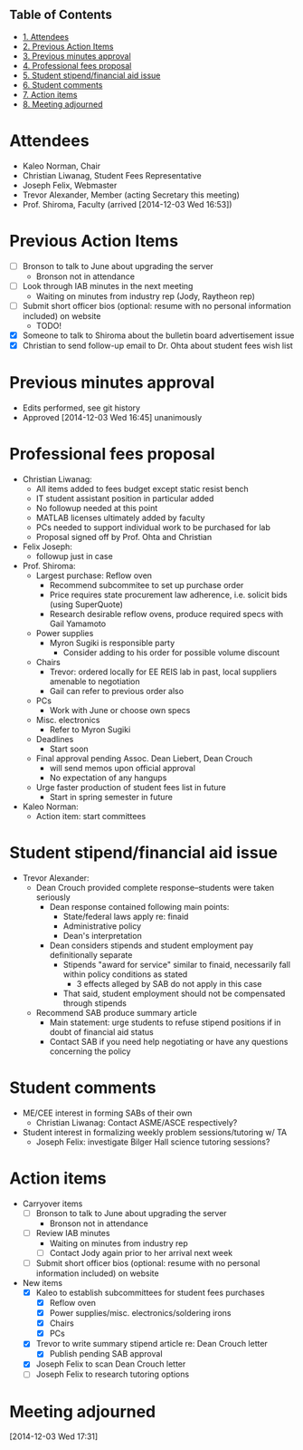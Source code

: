 <div id="table-of-contents">
<h2>Table of Contents</h2>
<div id="text-table-of-contents">
<ul>
<li><a href="#sec-1">1. Attendees</a></li>
<li><a href="#sec-2">2. Previous Action Items</a></li>
<li><a href="#sec-3">3. Previous minutes approval</a></li>
<li><a href="#sec-4">4. Professional fees proposal</a></li>
<li><a href="#sec-5">5. Student stipend/financial aid issue</a></li>
<li><a href="#sec-6">6. Student comments</a></li>
<li><a href="#sec-7">7. Action items</a></li>
<li><a href="#sec-8">8. Meeting adjourned</a></li>
</ul>
</div>
</div>

# Attendees<a id="sec-1" name="sec-1"></a>

-   Kaleo Norman, Chair
-   Christian Liwanag, Student Fees Representative
-   Joseph Felix, Webmaster
-   Trevor Alexander, Member (acting Secretary this meeting)
-   Prof. Shiroma, Faculty (arrived <span class="timestamp-wrapper"><span class="timestamp">[2014-12-03 Wed 16:53]</span></span>)

# Previous Action Items<a id="sec-2" name="sec-2"></a>

-   [ ] Bronson to talk to June about upgrading the server
    -   Bronson not in attendance
-   [ ] Look through IAB minutes in the next meeting
    -   Waiting on minutes from industry rep (Jody, Raytheon rep)
-   [ ] Submit short officer bios (optional: resume with no personal information included) on website
    -   TODO!
-   [X] Someone to talk to Shiroma about the bulletin board advertisement issue
-   [X] Christian to send follow-up email to Dr. Ohta about student fees wish list

# Previous minutes approval<a id="sec-3" name="sec-3"></a>

-   Edits performed, see git history
-   Approved <span class="timestamp-wrapper"><span class="timestamp">[2014-12-03 Wed 16:45]</span></span> unanimously

# Professional fees proposal<a id="sec-4" name="sec-4"></a>

-   Christian Liwanag:
    -   All items added to fees budget except static resist bench
    -   IT student assistant position in particular added
    -   No followup needed at this point
    -   MATLAB licenses ultimately added by faculty
    -   PCs needed to support individual work to be purchased for lab
    -   Proposal signed off by Prof. Ohta and Christian
-   Felix Joseph:
    -   followup just in case
-   Prof. Shiroma:
    -   Largest purchase: Reflow oven
        -   Recommend subcommitee to set up purchase order
        -   Price requires state procurement law adherence, i.e. solicit bids (using SuperQuote)
        -   Research desirable reflow ovens, produce required specs with Gail Yamamoto
    -   Power supplies
        -   Myron Sugiki is responsible party
            -   Consider adding to his order for possible volume discount
    -   Chairs
        -   Trevor: ordered locally for EE REIS lab in past, local suppliers amenable to negotiation
        -   Gail can refer to previous order also
    -   PCs
        -   Work with June or choose own specs
    -   Misc. electronics
        -   Refer to Myron Sugiki
    -   Deadlines
        -   Start soon
    -   Final approval pending Assoc. Dean Liebert, Dean Crouch
        -   will send memos upon official approval
        -   No expectation of any hangups
    -   Urge faster production of student fees list in future
        -   Start in spring semester in future
-   Kaleo Norman:
    -   Action item: start committees

# Student stipend/financial aid issue<a id="sec-5" name="sec-5"></a>

-   Trevor Alexander:
    -   Dean Crouch provided complete response&#x2013;students were taken seriously
        -   Dean response contained following main points:
            -   State/federal laws apply re: finaid
            -   Administrative policy
            -   Dean's interpretation
        -   Dean considers stipends and student employment pay definitionally separate
            -   Stipends "award for service" similar to finaid, necessarily fall within policy conditions as stated
                -   3 effects alleged by SAB do not apply in this case
            -   That said, student employment should not be compensated through stipends
    -   Recommend SAB produce summary article
        -   Main statement: urge students to refuse stipend positions if in doubt of financial aid status
        -   Contact SAB if you need help negotiating or have any questions concerning the policy

# Student comments<a id="sec-6" name="sec-6"></a>

-   ME/CEE interest in forming SABs of their own
    -   Christian Liwanag: Contact ASME/ASCE respectively?
-   Student interest in formalizing weekly problem sessions/tutoring w/ TA
    -   Joseph Felix: investigate Bilger Hall science tutoring sessions?

# Action items<a id="sec-7" name="sec-7"></a>

-   Carryover items
    -   [ ] Bronson to talk to June about upgrading the server
        -   Bronson not in attendance
    -   [ ] Review IAB minutes
        -   Waiting on minutes from industry rep
        -   [ ] Contact Jody again prior to her arrival next week
    -   [ ] Submit short officer bios (optional: resume with no personal information included) on website
-   New items
    -   [X] Kaleo to establish subcommittees for student fees purchases
        -   [X] Reflow oven
        -   [X] Power supplies/misc. electronics/soldering irons
        -   [X] Chairs
        -   [X] PCs
    -   [X] Trevor to write summary stipend article re: Dean Crouch letter
        -   [X] Publish pending SAB approval
    -   [X] Joseph Felix to scan Dean Crouch letter
    -   [ ] Joseph Felix to research tutoring options

# Meeting adjourned<a id="sec-8" name="sec-8"></a>

<span class="timestamp-wrapper"><span class="timestamp">[2014-12-03 Wed 17:31]</span></span>
